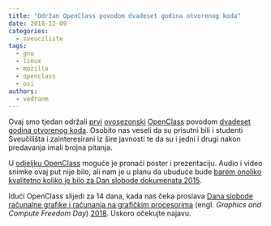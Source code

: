 ```yaml
---
title: "Održan OpenClass povodom dvadeset godina otvorenog koda"
date: 2018-12-09
categories: 
  - sveuciliste
tags: 
  - gnu
  - linux
  - mozilla
  - openclass
  - osi
authors: 
  - vedranm
---
```


Ovaj smo tjedan održali [prvi](2018-12-03-openclass-gnulinux-mozilla-i-prijatelji-jucer-danas-i-sutra-obiljezavanje-dvadeset-godina-otvorenog-koda.md) [ovosezonski](2018-11-29-pocinje-sezona-openclassova-20182019.md) [OpenClass](../aktivnosti.md#openclass) povodom [dvadeset godina otvorenog koda](https://opensource.net/). Osobito nas veseli da su prisutni bili i studenti Sveučilišta i zainteresirani iz šire javnosti te da su i jedni i drugi nakon predavanja imali brojna pitanja.

U [odjeljku OpenClass](../aktivnosti.md#openclass) moguće je pronaći poster i prezentaciju. Audio i video snimke ovaj put nije bilo, ali nam je u planu da ubuduće bude [barem onoliko kvalitetno koliko je bilo za Dan slobode dokumenata 2015](2015-03-28-obiljezen-dan-slobode-dokumenata-2015.md).

Idući OpenClass slijedi za 14 dana, kada nas čeka proslava [Dana slobode računalne grafike i računanja na grafičkim procesorima](https://freedomday.github.io/graphicsandcompute/) (engl. _Graphics and Compute Freedom Day_) [2018](https://freedomday.github.io/graphicsandcompute/2018.html). Uskoro očekujte najavu.
